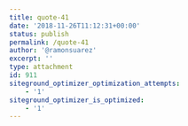```yaml
---
title: quote-41
date: '2018-11-26T11:12:31+00:00'
status: publish
permalink: /quote-41
author: '@ramonsuarez'
excerpt: ''
type: attachment
id: 911
siteground_optimizer_optimization_attempts:
    - '1'
siteground_optimizer_is_optimized:
    - '1'
---
```

<!DOCTYPE html PUBLIC "-//W3C//DTD HTML 4.0 Transitional//EN" "http://www.w3.org/TR/REC-html40/loose.dtd">
<?xml encoding="UTF-8">
